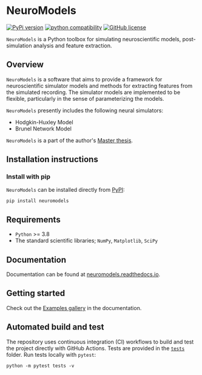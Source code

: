 # NeuroModels
[![PyPi version](https://img.shields.io/pypi/v/neuromodels.svg)](https://pypi.python.org/pypi/neuromodels)
[![python compatibility](https://img.shields.io/pypi/pyversions/neuromodels.svg)](https://pypi.python.org/pypi/neuromodels)
[![GitHub license](https://img.shields.io/badge/License-MIT-blue.svg)](https://github.com/nicolossus/neuromodels/blob/master/LICENSE)
<!--[![Documentation Status](https://readthedocs.org/projects/neuromodels/badge/?version=latest)](https://neuromodels.readthedocs.io/en/latest/?badge=latest)
[![Tests](https://github.com/nicolossus/neuromodels/workflows/Tests/badge.svg?branch=main)](https://github.com/nicolossus/neuromodels/actions)-->


`NeuroModels` is a Python toolbox for simulating neuroscientific models, post-simulation analysis and feature extraction.

## Overview
`NeuroModels` is a software that aims to provide a framework for neuroscientific simulator models and methods for extracting features from the simulated recording. The simulator models are implemented to be flexible, particularly in the sense of parameterizing the models.

`NeuroModels` presently includes the following neural simulators:

* Hodgkin-Huxley Model
* Brunel Network Model

`NeuroModels` is a part of the author's [Master thesis](https://github.com/nicolossus/Master-thesis).

## Installation instructions

### Install with pip
`NeuroModels` can be installed directly from [PyPI](https://pypi.org/project/neuromodels/):

```
pip install neuromodels
```

## Requirements
* `Python` >= 3.8
* The standard scientific libraries; `NumPy`, `Matplotlib`, `SciPy`

## Documentation
Documentation can be found at [neuromodels.readthedocs.io](https://neuromodels.readthedocs.io/).

## Getting started
Check out the [Examples gallery](https://neuromodels.readthedocs.io/en/latest/auto_examples/index.html) in the documentation.

## Automated build and test
The repository uses continuous integration (CI) workflows to build and test the project directly with GitHub Actions. Tests are provided in the [`tests`](tests) folder. Run tests locally with `pytest`:

```
python -m pytest tests -v
```
